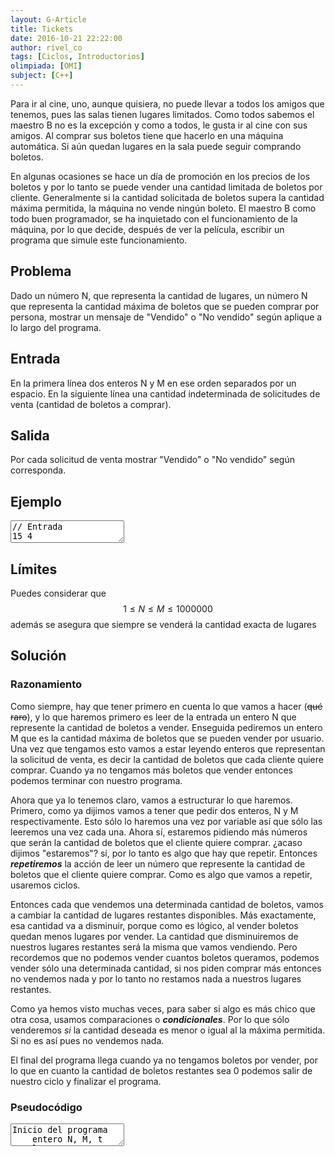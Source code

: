 ```yaml
---
layout: G-Article
title: Tickets
date: 2016-10-21 22:22:00
author: rivel_co
tags: [Ciclos, Introductorios]
olimpiada: [OMI]
subject: [C++]
---
```


Para ir al cine, uno, aunque quisiera, no puede llevar a todos los amigos que tenemos, pues las salas tienen lugares limitados. Como todos sabemos el maestro B no es la excepción y como a todos, le gusta ir al cine con sus amigos. Al comprar sus boletos tiene que hacerlo en una máquina automática. Si aún quedan lugares en la sala puede seguir comprando boletos. 

En algunas ocasiones se hace un día de promoción en los precios de los boletos y por lo tanto se puede vender una cantidad limitada de boletos por cliente. Generalmente si la cantidad solicitada de boletos supera la cantidad máxima permitida, la máquina no vende ningún boleto. El maestro B como todo buen programador, se ha inquietado con el funcionamiento de la máquina, por lo que decide, después de ver la película, escribir un programa que simule este funcionamiento.

## Problema

Dado un número N, que representa la cantidad de lugares, un número N que representa la cantidad máxima de boletos que se pueden comprar por persona, mostrar un mensaje de "Vendido" o "No vendido" según aplique a lo largo del programa.

## Entrada

En la primera línea dos enteros N y M en ese orden separados por un espacio.
En la siguiente línea una cantidad indeterminada de solicitudes de venta (cantidad de boletos a comprar).

## Salida

Por cada solicitud de venta mostrar "Vendido" o "No vendido" según corresponda.

## Ejemplo

<textarea class="output">
// Entrada
15 4
1
3
6
4
3
10
4

// Salida
Vendido
Vendido
No vendido
Vendido
Vendido
No vendido
Vendido </textarea>

## Límites

Puedes considerar que $$ 1 \le N \le M \le 1000000 $$ además se asegura que siempre se venderá la cantidad exacta de lugares 

## Solución 

### Razonamiento

Como siempre, hay que tener primero en cuenta lo que vamos a hacer (<s>qué raro</s>), y lo que haremos primero es leer de la entrada un entero N que represente la cantidad de boletos a vender. Enseguida pediremos un entero M que es la cantidad máxima de boletos que se pueden vender por usuario. Una vez que tengamos esto vamos a estar leyendo enteros que representan la solicitud de venta, es decir la cantidad de boletos que cada cliente quiere comprar. Cuando ya no tengamos más boletos que vender entonces podemos terminar con nuestro programa.

Ahora que ya lo tenemos claro, vamos a estructurar lo que haremos. Primero, como ya dijimos vamos a tener que pedir dos enteros, N y M respectivamente. Esto sólo lo haremos una vez por variable así que sólo las leeremos una vez cada una. Ahora sí, estaremos pidiendo más números que serán la cantidad de boletos que el cliente quiere comprar. <int>¿acaso dijimos "estaremos"?</int> sí, por lo tanto es algo que hay que repetir. Entonces ***repetiremos*** la acción de leer un número que represente la cantidad de boletos que el cliente quiere comprar. Como es algo que vamos a repetir, usaremos ciclos.

Entonces cada que vendemos una determinada cantidad de boletos, vamos a cambiar la cantidad de lugares restantes disponibles. Más exactamente, esa cantidad va a disminuir, porque como es lógico, al vender boletos quedan menos lugares por vender. La cantidad que disminuiremos de nuestros lugares restantes será la misma que vamos vendiendo. Pero recordemos que no podemos vender cuantos boletos queramos, podemos vender sólo una determinada cantidad, si nos piden comprar más entonces no vendemos nada y por lo tanto no restamos nada a nuestros lugares restantes.

Como ya hemos visto muchas veces, para saber si algo es más chico que otra cosa, usamos comparaciones o ***condicionales***. Por lo que sólo venderemos *si* la cantidad deseada es menor o igual al la máxima permitida. Si no es así pues no vendemos nada. 

El final del programa llega cuando ya no tengamos boletos por vender, por lo que en cuanto la cantidad de boletos restantes sea 0 podemos salir de nuestro ciclo y finalizar el programa. 

### Pseudocódigo

<textarea class="output">
Inicio del programa
    entero N, M, t
    leer N
    leer M
    mientras N > 0:
        leer t
        si t < M:
            N -= t
            mostrar "Vendido"
        sino
            mostrar "No vendido"
    fin mientras
Fin del programa </textarea>